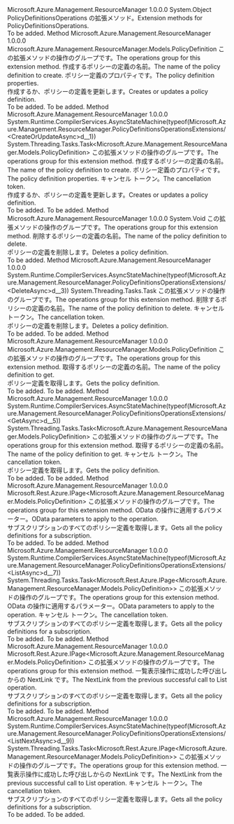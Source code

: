 <Type Name="PolicyDefinitionsOperationsExtensions" FullName="Microsoft.Azure.Management.ResourceManager.PolicyDefinitionsOperationsExtensions">
  <TypeSignature Language="C#" Value="public static class PolicyDefinitionsOperationsExtensions" />
  <TypeSignature Language="ILAsm" Value=".class public auto ansi abstract sealed beforefieldinit PolicyDefinitionsOperationsExtensions extends System.Object" />
  <TypeSignature Language="DocId" Value="T:Microsoft.Azure.Management.ResourceManager.PolicyDefinitionsOperationsExtensions" />
  <TypeSignature Language="VB.NET" Value="Public Module PolicyDefinitionsOperationsExtensions" />
  <TypeSignature Language="F#" Value="type PolicyDefinitionsOperationsExtensions = class" />
  <AssemblyInfo>
    <AssemblyName>Microsoft.Azure.Management.ResourceManager</AssemblyName>
    <AssemblyVersion>1.0.0.0</AssemblyVersion>
  </AssemblyInfo>
  <Base>
    <BaseTypeName>System.Object</BaseTypeName>
  </Base>
  <Interfaces />
  <Docs>
    <summary>
            <span data-ttu-id="5399c-101">PolicyDefinitionsOperations の拡張メソッド。</span><span class="sxs-lookup"><span data-stu-id="5399c-101">Extension methods for PolicyDefinitionsOperations.</span></span>
            </summary>
    <remarks>To be added.</remarks>
  </Docs>
  <Members>
    <Member MemberName="CreateOrUpdate">
      <MemberSignature Language="C#" Value="public static Microsoft.Azure.Management.ResourceManager.Models.PolicyDefinition CreateOrUpdate (this Microsoft.Azure.Management.ResourceManager.IPolicyDefinitionsOperations operations, string policyDefinitionName, Microsoft.Azure.Management.ResourceManager.Models.PolicyDefinition parameters);" />
      <MemberSignature Language="ILAsm" Value=".method public static hidebysig class Microsoft.Azure.Management.ResourceManager.Models.PolicyDefinition CreateOrUpdate(class Microsoft.Azure.Management.ResourceManager.IPolicyDefinitionsOperations operations, string policyDefinitionName, class Microsoft.Azure.Management.ResourceManager.Models.PolicyDefinition parameters) cil managed" />
      <MemberSignature Language="DocId" Value="M:Microsoft.Azure.Management.ResourceManager.PolicyDefinitionsOperationsExtensions.CreateOrUpdate(Microsoft.Azure.Management.ResourceManager.IPolicyDefinitionsOperations,System.String,Microsoft.Azure.Management.ResourceManager.Models.PolicyDefinition)" />
      <MemberSignature Language="VB.NET" Value="&lt;Extension()&gt;&#xA;Public Function CreateOrUpdate (operations As IPolicyDefinitionsOperations, policyDefinitionName As String, parameters As PolicyDefinition) As PolicyDefinition" />
      <MemberSignature Language="F#" Value="static member CreateOrUpdate : Microsoft.Azure.Management.ResourceManager.IPolicyDefinitionsOperations * string * Microsoft.Azure.Management.ResourceManager.Models.PolicyDefinition -&gt; Microsoft.Azure.Management.ResourceManager.Models.PolicyDefinition" Usage="Microsoft.Azure.Management.ResourceManager.PolicyDefinitionsOperationsExtensions.CreateOrUpdate (operations, policyDefinitionName, parameters)" />
      <MemberType>Method</MemberType>
      <AssemblyInfo>
        <AssemblyName>Microsoft.Azure.Management.ResourceManager</AssemblyName>
        <AssemblyVersion>1.0.0.0</AssemblyVersion>
      </AssemblyInfo>
      <ReturnValue>
        <ReturnType>Microsoft.Azure.Management.ResourceManager.Models.PolicyDefinition</ReturnType>
      </ReturnValue>
      <Parameters>
        <Parameter Name="operations" Type="Microsoft.Azure.Management.ResourceManager.IPolicyDefinitionsOperations" RefType="this" />
        <Parameter Name="policyDefinitionName" Type="System.String" />
        <Parameter Name="parameters" Type="Microsoft.Azure.Management.ResourceManager.Models.PolicyDefinition" />
      </Parameters>
      <Docs>
        <param name="operations">
            <span data-ttu-id="5399c-102">この拡張メソッドの操作のグループです。</span><span class="sxs-lookup"><span data-stu-id="5399c-102">The operations group for this extension method.</span></span>
            </param>
        <param name="policyDefinitionName">
            <span data-ttu-id="5399c-103">作成するポリシーの定義の名前。</span><span class="sxs-lookup"><span data-stu-id="5399c-103">The name of the policy definition to create.</span></span>
            </param>
        <param name="parameters">
            <span data-ttu-id="5399c-104">ポリシー定義のプロパティです。</span><span class="sxs-lookup"><span data-stu-id="5399c-104">The policy definition properties.</span></span>
            </param>
        <summary>
            <span data-ttu-id="5399c-105">作成するか、ポリシーの定義を更新します。</span><span class="sxs-lookup"><span data-stu-id="5399c-105">Creates or updates a policy definition.</span></span>
            </summary>
        <returns>To be added.</returns>
        <remarks>To be added.</remarks>
      </Docs>
    </Member>
    <Member MemberName="CreateOrUpdateAsync">
      <MemberSignature Language="C#" Value="public static System.Threading.Tasks.Task&lt;Microsoft.Azure.Management.ResourceManager.Models.PolicyDefinition&gt; CreateOrUpdateAsync (this Microsoft.Azure.Management.ResourceManager.IPolicyDefinitionsOperations operations, string policyDefinitionName, Microsoft.Azure.Management.ResourceManager.Models.PolicyDefinition parameters, System.Threading.CancellationToken cancellationToken = null);" />
      <MemberSignature Language="ILAsm" Value=".method public static hidebysig class System.Threading.Tasks.Task`1&lt;class Microsoft.Azure.Management.ResourceManager.Models.PolicyDefinition&gt; CreateOrUpdateAsync(class Microsoft.Azure.Management.ResourceManager.IPolicyDefinitionsOperations operations, string policyDefinitionName, class Microsoft.Azure.Management.ResourceManager.Models.PolicyDefinition parameters, valuetype System.Threading.CancellationToken cancellationToken) cil managed" />
      <MemberSignature Language="DocId" Value="M:Microsoft.Azure.Management.ResourceManager.PolicyDefinitionsOperationsExtensions.CreateOrUpdateAsync(Microsoft.Azure.Management.ResourceManager.IPolicyDefinitionsOperations,System.String,Microsoft.Azure.Management.ResourceManager.Models.PolicyDefinition,System.Threading.CancellationToken)" />
      <MemberSignature Language="F#" Value="static member CreateOrUpdateAsync : Microsoft.Azure.Management.ResourceManager.IPolicyDefinitionsOperations * string * Microsoft.Azure.Management.ResourceManager.Models.PolicyDefinition * System.Threading.CancellationToken -&gt; System.Threading.Tasks.Task&lt;Microsoft.Azure.Management.ResourceManager.Models.PolicyDefinition&gt;" Usage="Microsoft.Azure.Management.ResourceManager.PolicyDefinitionsOperationsExtensions.CreateOrUpdateAsync (operations, policyDefinitionName, parameters, cancellationToken)" />
      <MemberType>Method</MemberType>
      <AssemblyInfo>
        <AssemblyName>Microsoft.Azure.Management.ResourceManager</AssemblyName>
        <AssemblyVersion>1.0.0.0</AssemblyVersion>
      </AssemblyInfo>
      <Attributes>
        <Attribute>
          <AttributeName>System.Runtime.CompilerServices.AsyncStateMachine(typeof(Microsoft.Azure.Management.ResourceManager.PolicyDefinitionsOperationsExtensions/&lt;CreateOrUpdateAsync&gt;d__1))</AttributeName>
        </Attribute>
      </Attributes>
      <ReturnValue>
        <ReturnType>System.Threading.Tasks.Task&lt;Microsoft.Azure.Management.ResourceManager.Models.PolicyDefinition&gt;</ReturnType>
      </ReturnValue>
      <Parameters>
        <Parameter Name="operations" Type="Microsoft.Azure.Management.ResourceManager.IPolicyDefinitionsOperations" RefType="this" />
        <Parameter Name="policyDefinitionName" Type="System.String" />
        <Parameter Name="parameters" Type="Microsoft.Azure.Management.ResourceManager.Models.PolicyDefinition" />
        <Parameter Name="cancellationToken" Type="System.Threading.CancellationToken" />
      </Parameters>
      <Docs>
        <param name="operations">
            <span data-ttu-id="5399c-106">この拡張メソッドの操作のグループです。</span><span class="sxs-lookup"><span data-stu-id="5399c-106">The operations group for this extension method.</span></span>
            </param>
        <param name="policyDefinitionName">
            <span data-ttu-id="5399c-107">作成するポリシーの定義の名前。</span><span class="sxs-lookup"><span data-stu-id="5399c-107">The name of the policy definition to create.</span></span>
            </param>
        <param name="parameters">
            <span data-ttu-id="5399c-108">ポリシー定義のプロパティです。</span><span class="sxs-lookup"><span data-stu-id="5399c-108">The policy definition properties.</span></span>
            </param>
        <param name="cancellationToken">
            <span data-ttu-id="5399c-109">キャンセル トークン。</span><span class="sxs-lookup"><span data-stu-id="5399c-109">The cancellation token.</span></span>
            </param>
        <summary>
            <span data-ttu-id="5399c-110">作成するか、ポリシーの定義を更新します。</span><span class="sxs-lookup"><span data-stu-id="5399c-110">Creates or updates a policy definition.</span></span>
            </summary>
        <returns>To be added.</returns>
        <remarks>To be added.</remarks>
      </Docs>
    </Member>
    <Member MemberName="Delete">
      <MemberSignature Language="C#" Value="public static void Delete (this Microsoft.Azure.Management.ResourceManager.IPolicyDefinitionsOperations operations, string policyDefinitionName);" />
      <MemberSignature Language="ILAsm" Value=".method public static hidebysig void Delete(class Microsoft.Azure.Management.ResourceManager.IPolicyDefinitionsOperations operations, string policyDefinitionName) cil managed" />
      <MemberSignature Language="DocId" Value="M:Microsoft.Azure.Management.ResourceManager.PolicyDefinitionsOperationsExtensions.Delete(Microsoft.Azure.Management.ResourceManager.IPolicyDefinitionsOperations,System.String)" />
      <MemberSignature Language="VB.NET" Value="&lt;Extension()&gt;&#xA;Public Sub Delete (operations As IPolicyDefinitionsOperations, policyDefinitionName As String)" />
      <MemberSignature Language="F#" Value="static member Delete : Microsoft.Azure.Management.ResourceManager.IPolicyDefinitionsOperations * string -&gt; unit" Usage="Microsoft.Azure.Management.ResourceManager.PolicyDefinitionsOperationsExtensions.Delete (operations, policyDefinitionName)" />
      <MemberType>Method</MemberType>
      <AssemblyInfo>
        <AssemblyName>Microsoft.Azure.Management.ResourceManager</AssemblyName>
        <AssemblyVersion>1.0.0.0</AssemblyVersion>
      </AssemblyInfo>
      <ReturnValue>
        <ReturnType>System.Void</ReturnType>
      </ReturnValue>
      <Parameters>
        <Parameter Name="operations" Type="Microsoft.Azure.Management.ResourceManager.IPolicyDefinitionsOperations" RefType="this" />
        <Parameter Name="policyDefinitionName" Type="System.String" />
      </Parameters>
      <Docs>
        <param name="operations">
            <span data-ttu-id="5399c-111">この拡張メソッドの操作のグループです。</span><span class="sxs-lookup"><span data-stu-id="5399c-111">The operations group for this extension method.</span></span>
            </param>
        <param name="policyDefinitionName">
            <span data-ttu-id="5399c-112">削除するポリシーの定義の名前。</span><span class="sxs-lookup"><span data-stu-id="5399c-112">The name of the policy definition to delete.</span></span>
            </param>
        <summary>
            <span data-ttu-id="5399c-113">ポリシーの定義を削除します。</span><span class="sxs-lookup"><span data-stu-id="5399c-113">Deletes a policy definition.</span></span>
            </summary>
        <remarks>To be added.</remarks>
      </Docs>
    </Member>
    <Member MemberName="DeleteAsync">
      <MemberSignature Language="C#" Value="public static System.Threading.Tasks.Task DeleteAsync (this Microsoft.Azure.Management.ResourceManager.IPolicyDefinitionsOperations operations, string policyDefinitionName, System.Threading.CancellationToken cancellationToken = null);" />
      <MemberSignature Language="ILAsm" Value=".method public static hidebysig class System.Threading.Tasks.Task DeleteAsync(class Microsoft.Azure.Management.ResourceManager.IPolicyDefinitionsOperations operations, string policyDefinitionName, valuetype System.Threading.CancellationToken cancellationToken) cil managed" />
      <MemberSignature Language="DocId" Value="M:Microsoft.Azure.Management.ResourceManager.PolicyDefinitionsOperationsExtensions.DeleteAsync(Microsoft.Azure.Management.ResourceManager.IPolicyDefinitionsOperations,System.String,System.Threading.CancellationToken)" />
      <MemberSignature Language="F#" Value="static member DeleteAsync : Microsoft.Azure.Management.ResourceManager.IPolicyDefinitionsOperations * string * System.Threading.CancellationToken -&gt; System.Threading.Tasks.Task" Usage="Microsoft.Azure.Management.ResourceManager.PolicyDefinitionsOperationsExtensions.DeleteAsync (operations, policyDefinitionName, cancellationToken)" />
      <MemberType>Method</MemberType>
      <AssemblyInfo>
        <AssemblyName>Microsoft.Azure.Management.ResourceManager</AssemblyName>
        <AssemblyVersion>1.0.0.0</AssemblyVersion>
      </AssemblyInfo>
      <Attributes>
        <Attribute>
          <AttributeName>System.Runtime.CompilerServices.AsyncStateMachine(typeof(Microsoft.Azure.Management.ResourceManager.PolicyDefinitionsOperationsExtensions/&lt;DeleteAsync&gt;d__3))</AttributeName>
        </Attribute>
      </Attributes>
      <ReturnValue>
        <ReturnType>System.Threading.Tasks.Task</ReturnType>
      </ReturnValue>
      <Parameters>
        <Parameter Name="operations" Type="Microsoft.Azure.Management.ResourceManager.IPolicyDefinitionsOperations" RefType="this" />
        <Parameter Name="policyDefinitionName" Type="System.String" />
        <Parameter Name="cancellationToken" Type="System.Threading.CancellationToken" />
      </Parameters>
      <Docs>
        <param name="operations">
            <span data-ttu-id="5399c-114">この拡張メソッドの操作のグループです。</span><span class="sxs-lookup"><span data-stu-id="5399c-114">The operations group for this extension method.</span></span>
            </param>
        <param name="policyDefinitionName">
            <span data-ttu-id="5399c-115">削除するポリシーの定義の名前。</span><span class="sxs-lookup"><span data-stu-id="5399c-115">The name of the policy definition to delete.</span></span>
            </param>
        <param name="cancellationToken">
            <span data-ttu-id="5399c-116">キャンセル トークン。</span><span class="sxs-lookup"><span data-stu-id="5399c-116">The cancellation token.</span></span>
            </param>
        <summary>
            <span data-ttu-id="5399c-117">ポリシーの定義を削除します。</span><span class="sxs-lookup"><span data-stu-id="5399c-117">Deletes a policy definition.</span></span>
            </summary>
        <returns>To be added.</returns>
        <remarks>To be added.</remarks>
      </Docs>
    </Member>
    <Member MemberName="Get">
      <MemberSignature Language="C#" Value="public static Microsoft.Azure.Management.ResourceManager.Models.PolicyDefinition Get (this Microsoft.Azure.Management.ResourceManager.IPolicyDefinitionsOperations operations, string policyDefinitionName);" />
      <MemberSignature Language="ILAsm" Value=".method public static hidebysig class Microsoft.Azure.Management.ResourceManager.Models.PolicyDefinition Get(class Microsoft.Azure.Management.ResourceManager.IPolicyDefinitionsOperations operations, string policyDefinitionName) cil managed" />
      <MemberSignature Language="DocId" Value="M:Microsoft.Azure.Management.ResourceManager.PolicyDefinitionsOperationsExtensions.Get(Microsoft.Azure.Management.ResourceManager.IPolicyDefinitionsOperations,System.String)" />
      <MemberSignature Language="VB.NET" Value="&lt;Extension()&gt;&#xA;Public Function Get (operations As IPolicyDefinitionsOperations, policyDefinitionName As String) As PolicyDefinition" />
      <MemberSignature Language="F#" Value="static member Get : Microsoft.Azure.Management.ResourceManager.IPolicyDefinitionsOperations * string -&gt; Microsoft.Azure.Management.ResourceManager.Models.PolicyDefinition" Usage="Microsoft.Azure.Management.ResourceManager.PolicyDefinitionsOperationsExtensions.Get (operations, policyDefinitionName)" />
      <MemberType>Method</MemberType>
      <AssemblyInfo>
        <AssemblyName>Microsoft.Azure.Management.ResourceManager</AssemblyName>
        <AssemblyVersion>1.0.0.0</AssemblyVersion>
      </AssemblyInfo>
      <ReturnValue>
        <ReturnType>Microsoft.Azure.Management.ResourceManager.Models.PolicyDefinition</ReturnType>
      </ReturnValue>
      <Parameters>
        <Parameter Name="operations" Type="Microsoft.Azure.Management.ResourceManager.IPolicyDefinitionsOperations" RefType="this" />
        <Parameter Name="policyDefinitionName" Type="System.String" />
      </Parameters>
      <Docs>
        <param name="operations">
            <span data-ttu-id="5399c-118">この拡張メソッドの操作のグループです。</span><span class="sxs-lookup"><span data-stu-id="5399c-118">The operations group for this extension method.</span></span>
            </param>
        <param name="policyDefinitionName">
            <span data-ttu-id="5399c-119">取得するポリシーの定義の名前。</span><span class="sxs-lookup"><span data-stu-id="5399c-119">The name of the policy definition to get.</span></span>
            </param>
        <summary>
            <span data-ttu-id="5399c-120">ポリシー定義を取得します。</span><span class="sxs-lookup"><span data-stu-id="5399c-120">Gets the policy definition.</span></span>
            </summary>
        <returns>To be added.</returns>
        <remarks>To be added.</remarks>
      </Docs>
    </Member>
    <Member MemberName="GetAsync">
      <MemberSignature Language="C#" Value="public static System.Threading.Tasks.Task&lt;Microsoft.Azure.Management.ResourceManager.Models.PolicyDefinition&gt; GetAsync (this Microsoft.Azure.Management.ResourceManager.IPolicyDefinitionsOperations operations, string policyDefinitionName, System.Threading.CancellationToken cancellationToken = null);" />
      <MemberSignature Language="ILAsm" Value=".method public static hidebysig class System.Threading.Tasks.Task`1&lt;class Microsoft.Azure.Management.ResourceManager.Models.PolicyDefinition&gt; GetAsync(class Microsoft.Azure.Management.ResourceManager.IPolicyDefinitionsOperations operations, string policyDefinitionName, valuetype System.Threading.CancellationToken cancellationToken) cil managed" />
      <MemberSignature Language="DocId" Value="M:Microsoft.Azure.Management.ResourceManager.PolicyDefinitionsOperationsExtensions.GetAsync(Microsoft.Azure.Management.ResourceManager.IPolicyDefinitionsOperations,System.String,System.Threading.CancellationToken)" />
      <MemberSignature Language="F#" Value="static member GetAsync : Microsoft.Azure.Management.ResourceManager.IPolicyDefinitionsOperations * string * System.Threading.CancellationToken -&gt; System.Threading.Tasks.Task&lt;Microsoft.Azure.Management.ResourceManager.Models.PolicyDefinition&gt;" Usage="Microsoft.Azure.Management.ResourceManager.PolicyDefinitionsOperationsExtensions.GetAsync (operations, policyDefinitionName, cancellationToken)" />
      <MemberType>Method</MemberType>
      <AssemblyInfo>
        <AssemblyName>Microsoft.Azure.Management.ResourceManager</AssemblyName>
        <AssemblyVersion>1.0.0.0</AssemblyVersion>
      </AssemblyInfo>
      <Attributes>
        <Attribute>
          <AttributeName>System.Runtime.CompilerServices.AsyncStateMachine(typeof(Microsoft.Azure.Management.ResourceManager.PolicyDefinitionsOperationsExtensions/&lt;GetAsync&gt;d__5))</AttributeName>
        </Attribute>
      </Attributes>
      <ReturnValue>
        <ReturnType>System.Threading.Tasks.Task&lt;Microsoft.Azure.Management.ResourceManager.Models.PolicyDefinition&gt;</ReturnType>
      </ReturnValue>
      <Parameters>
        <Parameter Name="operations" Type="Microsoft.Azure.Management.ResourceManager.IPolicyDefinitionsOperations" RefType="this" />
        <Parameter Name="policyDefinitionName" Type="System.String" />
        <Parameter Name="cancellationToken" Type="System.Threading.CancellationToken" />
      </Parameters>
      <Docs>
        <param name="operations">
            <span data-ttu-id="5399c-121">この拡張メソッドの操作のグループです。</span><span class="sxs-lookup"><span data-stu-id="5399c-121">The operations group for this extension method.</span></span>
            </param>
        <param name="policyDefinitionName">
            <span data-ttu-id="5399c-122">取得するポリシーの定義の名前。</span><span class="sxs-lookup"><span data-stu-id="5399c-122">The name of the policy definition to get.</span></span>
            </param>
        <param name="cancellationToken">
            <span data-ttu-id="5399c-123">キャンセル トークン。</span><span class="sxs-lookup"><span data-stu-id="5399c-123">The cancellation token.</span></span>
            </param>
        <summary>
            <span data-ttu-id="5399c-124">ポリシー定義を取得します。</span><span class="sxs-lookup"><span data-stu-id="5399c-124">Gets the policy definition.</span></span>
            </summary>
        <returns>To be added.</returns>
        <remarks>To be added.</remarks>
      </Docs>
    </Member>
    <Member MemberName="List">
      <MemberSignature Language="C#" Value="public static Microsoft.Rest.Azure.IPage&lt;Microsoft.Azure.Management.ResourceManager.Models.PolicyDefinition&gt; List (this Microsoft.Azure.Management.ResourceManager.IPolicyDefinitionsOperations operations, Microsoft.Rest.Azure.OData.ODataQuery&lt;Microsoft.Azure.Management.ResourceManager.Models.PolicyDefinition&gt; odataQuery = null);" />
      <MemberSignature Language="ILAsm" Value=".method public static hidebysig class Microsoft.Rest.Azure.IPage`1&lt;class Microsoft.Azure.Management.ResourceManager.Models.PolicyDefinition&gt; List(class Microsoft.Azure.Management.ResourceManager.IPolicyDefinitionsOperations operations, class Microsoft.Rest.Azure.OData.ODataQuery`1&lt;class Microsoft.Azure.Management.ResourceManager.Models.PolicyDefinition&gt; odataQuery) cil managed" />
      <MemberSignature Language="DocId" Value="M:Microsoft.Azure.Management.ResourceManager.PolicyDefinitionsOperationsExtensions.List(Microsoft.Azure.Management.ResourceManager.IPolicyDefinitionsOperations,Microsoft.Rest.Azure.OData.ODataQuery{Microsoft.Azure.Management.ResourceManager.Models.PolicyDefinition})" />
      <MemberSignature Language="VB.NET" Value="&lt;Extension()&gt;&#xA;Public Function List (operations As IPolicyDefinitionsOperations, Optional odataQuery As ODataQuery(Of PolicyDefinition) = null) As IPage(Of PolicyDefinition)" />
      <MemberSignature Language="F#" Value="static member List : Microsoft.Azure.Management.ResourceManager.IPolicyDefinitionsOperations * Microsoft.Rest.Azure.OData.ODataQuery&lt;Microsoft.Azure.Management.ResourceManager.Models.PolicyDefinition&gt; -&gt; Microsoft.Rest.Azure.IPage&lt;Microsoft.Azure.Management.ResourceManager.Models.PolicyDefinition&gt;" Usage="Microsoft.Azure.Management.ResourceManager.PolicyDefinitionsOperationsExtensions.List (operations, odataQuery)" />
      <MemberType>Method</MemberType>
      <AssemblyInfo>
        <AssemblyName>Microsoft.Azure.Management.ResourceManager</AssemblyName>
        <AssemblyVersion>1.0.0.0</AssemblyVersion>
      </AssemblyInfo>
      <ReturnValue>
        <ReturnType>Microsoft.Rest.Azure.IPage&lt;Microsoft.Azure.Management.ResourceManager.Models.PolicyDefinition&gt;</ReturnType>
      </ReturnValue>
      <Parameters>
        <Parameter Name="operations" Type="Microsoft.Azure.Management.ResourceManager.IPolicyDefinitionsOperations" RefType="this" />
        <Parameter Name="odataQuery" Type="Microsoft.Rest.Azure.OData.ODataQuery&lt;Microsoft.Azure.Management.ResourceManager.Models.PolicyDefinition&gt;" />
      </Parameters>
      <Docs>
        <param name="operations">
            <span data-ttu-id="5399c-125">この拡張メソッドの操作のグループです。</span><span class="sxs-lookup"><span data-stu-id="5399c-125">The operations group for this extension method.</span></span>
            </param>
        <param name="odataQuery">
            <span data-ttu-id="5399c-126">OData の操作に適用するパラメーター。</span><span class="sxs-lookup"><span data-stu-id="5399c-126">OData parameters to apply to the operation.</span></span>
            </param>
        <summary>
            <span data-ttu-id="5399c-127">サブスクリプションのすべてのポリシー定義を取得します。</span><span class="sxs-lookup"><span data-stu-id="5399c-127">Gets all the policy definitions for a subscription.</span></span>
            </summary>
        <returns>To be added.</returns>
        <remarks>To be added.</remarks>
      </Docs>
    </Member>
    <Member MemberName="ListAsync">
      <MemberSignature Language="C#" Value="public static System.Threading.Tasks.Task&lt;Microsoft.Rest.Azure.IPage&lt;Microsoft.Azure.Management.ResourceManager.Models.PolicyDefinition&gt;&gt; ListAsync (this Microsoft.Azure.Management.ResourceManager.IPolicyDefinitionsOperations operations, Microsoft.Rest.Azure.OData.ODataQuery&lt;Microsoft.Azure.Management.ResourceManager.Models.PolicyDefinition&gt; odataQuery = null, System.Threading.CancellationToken cancellationToken = null);" />
      <MemberSignature Language="ILAsm" Value=".method public static hidebysig class System.Threading.Tasks.Task`1&lt;class Microsoft.Rest.Azure.IPage`1&lt;class Microsoft.Azure.Management.ResourceManager.Models.PolicyDefinition&gt;&gt; ListAsync(class Microsoft.Azure.Management.ResourceManager.IPolicyDefinitionsOperations operations, class Microsoft.Rest.Azure.OData.ODataQuery`1&lt;class Microsoft.Azure.Management.ResourceManager.Models.PolicyDefinition&gt; odataQuery, valuetype System.Threading.CancellationToken cancellationToken) cil managed" />
      <MemberSignature Language="DocId" Value="M:Microsoft.Azure.Management.ResourceManager.PolicyDefinitionsOperationsExtensions.ListAsync(Microsoft.Azure.Management.ResourceManager.IPolicyDefinitionsOperations,Microsoft.Rest.Azure.OData.ODataQuery{Microsoft.Azure.Management.ResourceManager.Models.PolicyDefinition},System.Threading.CancellationToken)" />
      <MemberSignature Language="F#" Value="static member ListAsync : Microsoft.Azure.Management.ResourceManager.IPolicyDefinitionsOperations * Microsoft.Rest.Azure.OData.ODataQuery&lt;Microsoft.Azure.Management.ResourceManager.Models.PolicyDefinition&gt; * System.Threading.CancellationToken -&gt; System.Threading.Tasks.Task&lt;Microsoft.Rest.Azure.IPage&lt;Microsoft.Azure.Management.ResourceManager.Models.PolicyDefinition&gt;&gt;" Usage="Microsoft.Azure.Management.ResourceManager.PolicyDefinitionsOperationsExtensions.ListAsync (operations, odataQuery, cancellationToken)" />
      <MemberType>Method</MemberType>
      <AssemblyInfo>
        <AssemblyName>Microsoft.Azure.Management.ResourceManager</AssemblyName>
        <AssemblyVersion>1.0.0.0</AssemblyVersion>
      </AssemblyInfo>
      <Attributes>
        <Attribute>
          <AttributeName>System.Runtime.CompilerServices.AsyncStateMachine(typeof(Microsoft.Azure.Management.ResourceManager.PolicyDefinitionsOperationsExtensions/&lt;ListAsync&gt;d__7))</AttributeName>
        </Attribute>
      </Attributes>
      <ReturnValue>
        <ReturnType>System.Threading.Tasks.Task&lt;Microsoft.Rest.Azure.IPage&lt;Microsoft.Azure.Management.ResourceManager.Models.PolicyDefinition&gt;&gt;</ReturnType>
      </ReturnValue>
      <Parameters>
        <Parameter Name="operations" Type="Microsoft.Azure.Management.ResourceManager.IPolicyDefinitionsOperations" RefType="this" />
        <Parameter Name="odataQuery" Type="Microsoft.Rest.Azure.OData.ODataQuery&lt;Microsoft.Azure.Management.ResourceManager.Models.PolicyDefinition&gt;" />
        <Parameter Name="cancellationToken" Type="System.Threading.CancellationToken" />
      </Parameters>
      <Docs>
        <param name="operations">
            <span data-ttu-id="5399c-128">この拡張メソッドの操作のグループです。</span><span class="sxs-lookup"><span data-stu-id="5399c-128">The operations group for this extension method.</span></span>
            </param>
        <param name="odataQuery">
            <span data-ttu-id="5399c-129">OData の操作に適用するパラメーター。</span><span class="sxs-lookup"><span data-stu-id="5399c-129">OData parameters to apply to the operation.</span></span>
            </param>
        <param name="cancellationToken">
            <span data-ttu-id="5399c-130">キャンセル トークン。</span><span class="sxs-lookup"><span data-stu-id="5399c-130">The cancellation token.</span></span>
            </param>
        <summary>
            <span data-ttu-id="5399c-131">サブスクリプションのすべてのポリシー定義を取得します。</span><span class="sxs-lookup"><span data-stu-id="5399c-131">Gets all the policy definitions for a subscription.</span></span>
            </summary>
        <returns>To be added.</returns>
        <remarks>To be added.</remarks>
      </Docs>
    </Member>
    <Member MemberName="ListNext">
      <MemberSignature Language="C#" Value="public static Microsoft.Rest.Azure.IPage&lt;Microsoft.Azure.Management.ResourceManager.Models.PolicyDefinition&gt; ListNext (this Microsoft.Azure.Management.ResourceManager.IPolicyDefinitionsOperations operations, string nextPageLink);" />
      <MemberSignature Language="ILAsm" Value=".method public static hidebysig class Microsoft.Rest.Azure.IPage`1&lt;class Microsoft.Azure.Management.ResourceManager.Models.PolicyDefinition&gt; ListNext(class Microsoft.Azure.Management.ResourceManager.IPolicyDefinitionsOperations operations, string nextPageLink) cil managed" />
      <MemberSignature Language="DocId" Value="M:Microsoft.Azure.Management.ResourceManager.PolicyDefinitionsOperationsExtensions.ListNext(Microsoft.Azure.Management.ResourceManager.IPolicyDefinitionsOperations,System.String)" />
      <MemberSignature Language="VB.NET" Value="&lt;Extension()&gt;&#xA;Public Function ListNext (operations As IPolicyDefinitionsOperations, nextPageLink As String) As IPage(Of PolicyDefinition)" />
      <MemberSignature Language="F#" Value="static member ListNext : Microsoft.Azure.Management.ResourceManager.IPolicyDefinitionsOperations * string -&gt; Microsoft.Rest.Azure.IPage&lt;Microsoft.Azure.Management.ResourceManager.Models.PolicyDefinition&gt;" Usage="Microsoft.Azure.Management.ResourceManager.PolicyDefinitionsOperationsExtensions.ListNext (operations, nextPageLink)" />
      <MemberType>Method</MemberType>
      <AssemblyInfo>
        <AssemblyName>Microsoft.Azure.Management.ResourceManager</AssemblyName>
        <AssemblyVersion>1.0.0.0</AssemblyVersion>
      </AssemblyInfo>
      <ReturnValue>
        <ReturnType>Microsoft.Rest.Azure.IPage&lt;Microsoft.Azure.Management.ResourceManager.Models.PolicyDefinition&gt;</ReturnType>
      </ReturnValue>
      <Parameters>
        <Parameter Name="operations" Type="Microsoft.Azure.Management.ResourceManager.IPolicyDefinitionsOperations" RefType="this" />
        <Parameter Name="nextPageLink" Type="System.String" />
      </Parameters>
      <Docs>
        <param name="operations">
            <span data-ttu-id="5399c-132">この拡張メソッドの操作のグループです。</span><span class="sxs-lookup"><span data-stu-id="5399c-132">The operations group for this extension method.</span></span>
            </param>
        <param name="nextPageLink">
            <span data-ttu-id="5399c-133">一覧表示操作に成功した呼び出しからの NextLink です。</span><span class="sxs-lookup"><span data-stu-id="5399c-133">The NextLink from the previous successful call to List operation.</span></span>
            </param>
        <summary>
            <span data-ttu-id="5399c-134">サブスクリプションのすべてのポリシー定義を取得します。</span><span class="sxs-lookup"><span data-stu-id="5399c-134">Gets all the policy definitions for a subscription.</span></span>
            </summary>
        <returns>To be added.</returns>
        <remarks>To be added.</remarks>
      </Docs>
    </Member>
    <Member MemberName="ListNextAsync">
      <MemberSignature Language="C#" Value="public static System.Threading.Tasks.Task&lt;Microsoft.Rest.Azure.IPage&lt;Microsoft.Azure.Management.ResourceManager.Models.PolicyDefinition&gt;&gt; ListNextAsync (this Microsoft.Azure.Management.ResourceManager.IPolicyDefinitionsOperations operations, string nextPageLink, System.Threading.CancellationToken cancellationToken = null);" />
      <MemberSignature Language="ILAsm" Value=".method public static hidebysig class System.Threading.Tasks.Task`1&lt;class Microsoft.Rest.Azure.IPage`1&lt;class Microsoft.Azure.Management.ResourceManager.Models.PolicyDefinition&gt;&gt; ListNextAsync(class Microsoft.Azure.Management.ResourceManager.IPolicyDefinitionsOperations operations, string nextPageLink, valuetype System.Threading.CancellationToken cancellationToken) cil managed" />
      <MemberSignature Language="DocId" Value="M:Microsoft.Azure.Management.ResourceManager.PolicyDefinitionsOperationsExtensions.ListNextAsync(Microsoft.Azure.Management.ResourceManager.IPolicyDefinitionsOperations,System.String,System.Threading.CancellationToken)" />
      <MemberSignature Language="F#" Value="static member ListNextAsync : Microsoft.Azure.Management.ResourceManager.IPolicyDefinitionsOperations * string * System.Threading.CancellationToken -&gt; System.Threading.Tasks.Task&lt;Microsoft.Rest.Azure.IPage&lt;Microsoft.Azure.Management.ResourceManager.Models.PolicyDefinition&gt;&gt;" Usage="Microsoft.Azure.Management.ResourceManager.PolicyDefinitionsOperationsExtensions.ListNextAsync (operations, nextPageLink, cancellationToken)" />
      <MemberType>Method</MemberType>
      <AssemblyInfo>
        <AssemblyName>Microsoft.Azure.Management.ResourceManager</AssemblyName>
        <AssemblyVersion>1.0.0.0</AssemblyVersion>
      </AssemblyInfo>
      <Attributes>
        <Attribute>
          <AttributeName>System.Runtime.CompilerServices.AsyncStateMachine(typeof(Microsoft.Azure.Management.ResourceManager.PolicyDefinitionsOperationsExtensions/&lt;ListNextAsync&gt;d__9))</AttributeName>
        </Attribute>
      </Attributes>
      <ReturnValue>
        <ReturnType>System.Threading.Tasks.Task&lt;Microsoft.Rest.Azure.IPage&lt;Microsoft.Azure.Management.ResourceManager.Models.PolicyDefinition&gt;&gt;</ReturnType>
      </ReturnValue>
      <Parameters>
        <Parameter Name="operations" Type="Microsoft.Azure.Management.ResourceManager.IPolicyDefinitionsOperations" RefType="this" />
        <Parameter Name="nextPageLink" Type="System.String" />
        <Parameter Name="cancellationToken" Type="System.Threading.CancellationToken" />
      </Parameters>
      <Docs>
        <param name="operations">
            <span data-ttu-id="5399c-135">この拡張メソッドの操作のグループです。</span><span class="sxs-lookup"><span data-stu-id="5399c-135">The operations group for this extension method.</span></span>
            </param>
        <param name="nextPageLink">
            <span data-ttu-id="5399c-136">一覧表示操作に成功した呼び出しからの NextLink です。</span><span class="sxs-lookup"><span data-stu-id="5399c-136">The NextLink from the previous successful call to List operation.</span></span>
            </param>
        <param name="cancellationToken">
            <span data-ttu-id="5399c-137">キャンセル トークン。</span><span class="sxs-lookup"><span data-stu-id="5399c-137">The cancellation token.</span></span>
            </param>
        <summary>
            <span data-ttu-id="5399c-138">サブスクリプションのすべてのポリシー定義を取得します。</span><span class="sxs-lookup"><span data-stu-id="5399c-138">Gets all the policy definitions for a subscription.</span></span>
            </summary>
        <returns>To be added.</returns>
        <remarks>To be added.</remarks>
      </Docs>
    </Member>
  </Members>
</Type>